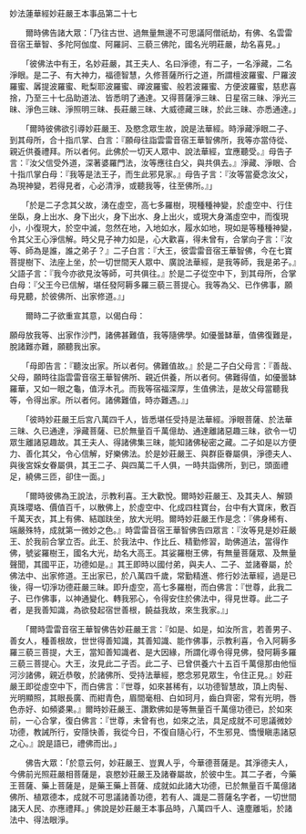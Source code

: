 妙法蓮華經妙莊嚴王本事品第二十七

　　爾時佛告諸大眾：「乃往古世、過無量無邊不可思議阿僧祇劫，有佛、名雲雷音宿王華智、多陀阿伽度、阿羅訶、三藐三佛陀，國名光明莊嚴，劫名喜見。」

　　「彼佛法中有王，名妙莊嚴，其王夫人、名曰淨德，有二子，一名淨藏，二名淨眼。是二子、有大神力，福德智慧，久修菩薩所行之道，所謂檀波羅蜜、尸羅波羅蜜、羼提波羅蜜、毗梨耶波羅蜜、禪波羅蜜、般若波羅蜜、方便波羅蜜，慈悲喜捨，乃至三十七品助道法、皆悉明了通達。又得菩薩淨三昧、日星宿三昧、淨光三昧、淨色三昧、淨照明三昧、長莊嚴三昧、大威德藏三昧，於此三昧、亦悉通達。」

　　「爾時彼佛欲引導妙莊嚴王、及愍念眾生故，說是法華經。時淨藏淨眼二子、到其母所，合十指爪掌、白言：『願母往詣雲雷音宿王華智佛所，我等亦當侍從、親近供養禮拜。所以者何。此佛於一切天人眾中、說法華經，宜應聽受。』母告子言：『汝父信受外道，深著婆羅門法，汝等應往白父，與共俱去。』淨藏、淨眼、合十指爪掌白母：『我等是法王子，而生此邪見家。』母告子言：『汝等當憂念汝父，為現神變，若得見者，心必清淨，或聽我等，往至佛所。』」

　　「於是二子念其父故，湧在虛空，高七多羅樹，現種種神變，於虛空中、行住坐臥，身上出水、身下出火，身下出水、身上出火，或現大身滿虛空中，而復現小，小復現大，於空中滅，忽然在地，入地如水，履水如地，現如是等種種神變，令其父王心淨信解。時父見子神力如是，心大歡喜，得未曾有，合掌向子言：『汝等、師為是誰，誰之弟子？』二子白言：『大王，彼雲雷音宿王華智佛，今在七寶菩提樹下、法座上坐，於一切世間天人眾中、廣說法華經，是我等師，我是弟子。』父語子言：『我今亦欲見汝等師，可共俱往。』於是二子從空中下，到其母所，合掌白母：『父王今已信解，堪任發阿耨多羅三藐三菩提心。我等為父、已作佛事，願母見聽，於彼佛所、出家修道。』」

　　爾時二子欲重宣其意，以偈白母：

願母放我等、出家作沙門，諸佛甚難值，我等隨佛學。如優曇缽華，值佛復難是，脫諸難亦難，願聽我出家。

　　「母即告言：『聽汝出家。所以者何。佛難值故。』於是二子白父母言：『善哉、父母，願時往詣雲雷音宿王華智佛所、親近供養，所以者何。佛難得值，如優曇缽羅華，又如一眼之龜，值浮木孔。而我等宿福深厚，生值佛法，是故父母當聽我等，令得出家。所以者何。諸佛難值，時亦難遇。』」

　　「彼時妙莊嚴王后宮八萬四千人，皆悉堪任受持是法華經。淨眼菩薩、於法華三昧、久已通達，淨藏菩薩、已於無量百千萬億劫、通達離諸惡趣三昧，欲令一切眾生離諸惡趣故。其王夫人、得諸佛集三昧，能知諸佛秘密之藏。二子如是以方便力、善化其父，令心信解，好樂佛法。於是妙莊嚴王、與群臣眷屬俱，淨德夫人、與後宮婇女眷屬俱，其王二子、與四萬二千人俱，一時共詣佛所，到已，頭面禮足，繞佛三匝，卻住一面。」

　　「爾時彼佛為王說法，示教利喜。王大歡悅。爾時妙莊嚴王、及其夫人、解頸真珠瓔珞、價值百千，以散佛上，於虛空中、化成四柱寶台，台中有大寶床，敷百千萬天衣，其上有佛、結跏趺坐，放大光明。爾時妙莊嚴王作是念：『佛身稀有、端嚴殊特，成就第一微妙之色。』時雲雷音宿王華智佛告四眾言：『汝等見是妙莊嚴王、於我前合掌立否。此王、於我法中、作比丘、精勤修習，助佛道法，當得作佛，號娑羅樹王，國名大光，劫名大高王。其娑羅樹王佛，有無量菩薩眾、及無量聲聞，其國平正，功德如是。』其王即時以國付弟，與夫人、二子、並諸眷屬，於佛法中、出家修道。王出家已，於八萬四千歲，常勤精進、修行妙法華經，過是已後，得一切淨功德莊嚴三昧。即升虛空，高七多羅樹，而白佛言：『世尊，此我二子、已作佛事，以神通變化、轉我邪心，令得安住於佛法中，得見世尊。此二子者，是我善知識，為欲發起宿世善根，饒益我故，來生我家。』」

　　「爾時雲雷音宿王華智佛告妙莊嚴王言：『如是、如是，如汝所言，若善男子、善女人，種善根故，世世得善知識，其善知識、能作佛事，示教利喜，令入阿耨多羅三藐三菩提，大王，當知善知識者、是大因緣，所謂化導令得見佛，發阿耨多羅三藐三菩提心。大王，汝見此二子否。此二子、已曾供養六十五百千萬億那由他恒河沙諸佛，親近恭敬，於諸佛所、受持法華經，愍念邪見眾生，令住正見。』妙莊嚴王即從虛空中下，而白佛言：『世尊，如來甚稀有，以功德智慧故，頂上肉髻、光明顯照，其眼長廣、而紺青色，眉間毫相、白如珂月，齒白齊密，常有光明，唇色赤好、如頻婆果。』爾時妙莊嚴王、讚歎佛如是等無量百千萬億功德已，於如來前，一心合掌，復白佛言：『世尊，未曾有也，如來之法，具足成就不可思議微妙功德，教誡所行，安隱快善，我從今日，不復自隨心行，不生邪見、憍慢瞋恚諸惡之心。』說是語已，禮佛而出。」

　　佛告大眾：「於意云何，妙莊嚴王、豈異人乎，今華德菩薩是。其淨德夫人，今佛前光照莊嚴相菩薩是，哀愍妙莊嚴王及諸眷屬故，於彼中生。其二子者，今藥王菩薩、藥上菩薩是，是藥王藥上菩薩、成就如此諸大功德，已於無量百千萬億諸佛所、植眾德本，成就不可思議諸善功德，若有人、識是二菩薩名字者，一切世間諸天人民、亦應禮拜。」佛說是妙莊嚴王本事品時，八萬四千人、遠塵離垢，於諸法中、得法眼淨。


